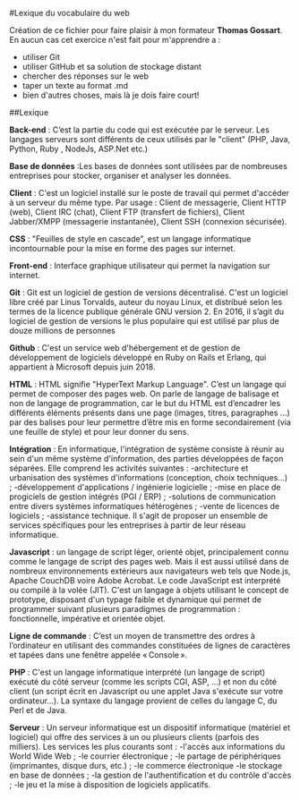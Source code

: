 #Lexique du vocabulaire du web   


Création de ce fichier pour faire plaisir à mon formateur **Thomas Gossart**.    
En aucun cas cet exercice n'est fait pour m'apprendre a :   
- utiliser Git   
- utiliser GitHub et sa solution de stockage distant   
- chercher des réponses sur le web  
- taper un texte au format .md  
- bien d'autres choses, mais là je dois faire court!  


##Lexique   


**Back-end** : C’est la partie du code qui est exécutée par le serveur. Les langages serveurs sont
 différents de ceux utilisés par le "client" (PHP, Java, Python, Ruby , NodeJs, ASP.Net etc.)

**Base de données** :Les bases de données sont utilisées par de nombreuses entreprises pour stocker,
 organiser et analyser les données.

**Client** : C'est un logiciel installé sur le poste de travail qui permet d'accéder à un serveur
 du même type. Par usage : Client de messagerie, Client HTTP (web), Client IRC (chat), Client FTP 
(transfert de fichiers), Client Jabber/XMPP (messagerie instantanée), Client SSH 
(connexion sécurisée).

**CSS** : "Feuilles de style en cascade", est un langage informatique incontournable 
pour la mise en forme des pages sur internet.

**Front-end** : Interface graphique utilisateur qui permet la navigation sur internet.

**Git** : Git est un logiciel de gestion de versions décentralisé. C'est un logiciel libre créé par 
Linus Torvalds, auteur du noyau Linux, et distribué selon les termes de la licence publique générale GNU version 2. 
En 2016, il s’agit du logiciel de gestion de versions le plus populaire qui est utilisé par plus de douze millions de personnes

**Github** : C'est un service web d'hébergement et de gestion de développement de logiciels développé en
 Ruby on Rails et Erlang, qui appartient à Microsoft depuis juin 2018.

**HTML** : HTML signifie "HyperText Markup Language". C’est un langage qui permet de composer des pages web. 
On parle de langage de balisage et non de langage de programmation, car le but du HTML est d’encadrer les différents éléments 
présents dans une page (images, titres, paragraphes ...) par des balises pour leur permettre d’être mis en forme secondairement
 (via une feuille de style) et pour leur donner du sens.

**Intégration** : En informatique, l'intégration de système consiste à réunir au sein d'un même système
 d'information, des parties développées de façon séparées.
Elle comprend les activités suivantes :
-architecture et urbanisation des systèmes d'informations (conception, choix techniques...) ;
-développement d'applications / ingénierie logicielle ;
-mise en place de progiciels de gestion intégrés (PGI / ERP) ;
-solutions de communication entre divers systèmes informatiques hétérogènes ;
-vente de licences de logiciels ;
-assistance technique.
Il s'agit de proposer un ensemble de services spécifiques pour les entreprises à partir de leur réseau informatique. 

**Javascript** :  un langage de script léger, orienté objet, principalement connu comme le langage de
 script des pages web. Mais il est aussi utilisé dans de nombreux environnements extérieurs aux 
navigateurs web tels que Node.js, Apache CouchDB voire Adobe Acrobat. Le code JavaScript est interprété
 ou compilé à la volée (JIT). C'est un langage à objets utilisant le concept de prototype, disposant 
d'un typage faible et dynamique qui permet de programmer suivant plusieurs paradigmes de 
programmation : fonctionnelle, impérative et orientée objet.

**Ligne de commande** : C’est un moyen de transmettre des ordres à l’ordinateur en utilisant des 
commandes constituées de lignes de caractères et tapées dans une fenêtre appelée « Console ».

**PHP** : C'est un langage informatique interprété (un langage de script) exécuté du côté serveur
 (comme les scripts CGI, ASP, ...) et non du côté client (un script écrit en Javascript ou une applet Java
 s'exécute sur votre ordinateur...). La syntaxe du langage provient de celles du langage C, du Perl
 et de Java. 

**Serveur** : Un serveur informatique est un dispositif informatique (matériel et logiciel) qui offre
 des services à un ou plusieurs clients (parfois des milliers). Les services les plus courants sont :
-l'accès aux informations du World Wide Web ;
-le courrier électronique ;
-le partage de périphériques (imprimantes, disque durs, etc.) ;
-le commerce électronique 
-le stockage en base de données ;
-la gestion de l'authentification et du contrôle d'accès ;
-le jeu et la mise à disposition de logiciels applicatifs.
